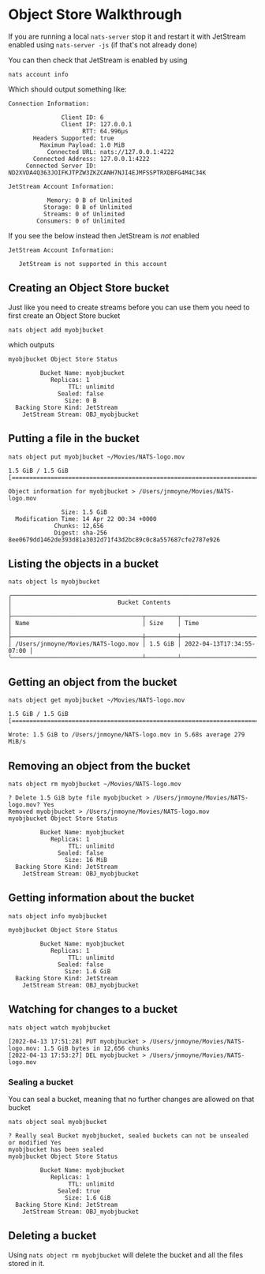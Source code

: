 # Object Store Walkthrough

If you are running a local `nats-server` stop it and restart it with JetStream enabled using `nats-server -js` (if that's not already done)

You can then check that JetStream is enabled by using

```shell
nats account info
```

Which should output something like:

```
Connection Information:

               Client ID: 6
               Client IP: 127.0.0.1
                     RTT: 64.996µs
       Headers Supported: true
         Maximum Payload: 1.0 MiB
           Connected URL: nats://127.0.0.1:4222
       Connected Address: 127.0.0.1:4222
     Connected Server ID: ND2XVDA4Q363JOIFKJTPZW3ZKZCANH7NJI4EJMFSSPTRXDBFG4M4C34K

JetStream Account Information:

           Memory: 0 B of Unlimited
          Storage: 0 B of Unlimited
          Streams: 0 of Unlimited
        Consumers: 0 of Unlimited
```

If you see the below instead then JetStream is _not_ enabled

```
JetStream Account Information:

   JetStream is not supported in this account
```

## Creating an Object Store bucket

Just like you need to create streams before you can use them you need to first create an Object Store bucket

```shell
nats object add myobjbucket
```

which outputs

```
myobjbucket Object Store Status

         Bucket Name: myobjbucket
            Replicas: 1
                 TTL: unlimitd
              Sealed: false
                Size: 0 B
  Backing Store Kind: JetStream
    JetStream Stream: OBJ_myobjbucket
```

## Putting a file in the bucket

```shell
nats object put myobjbucket ~/Movies/NATS-logo.mov
```

```
1.5 GiB / 1.5 GiB [====================================================================================]

Object information for myobjbucket > /Users/jnmoyne/Movies/NATS-logo.mov

               Size: 1.5 GiB
  Modification Time: 14 Apr 22 00:34 +0000
             Chunks: 12,656
             Digest: sha-256 8ee0679dd1462de393d81a3032d71f43d2bc89c0c8a557687cfe2787e926
```

## Listing the objects in a bucket

```shell
nats object ls myobjbucket
```

```
╭───────────────────────────────────────────────────────────────────────────╮
│                              Bucket Contents                              │
├─────────────────────────────────────┬─────────┬───────────────────────────┤
│ Name                                │ Size    │ Time                      │
├─────────────────────────────────────┼─────────┼───────────────────────────┤
│ /Users/jnmoyne/Movies/NATS-logo.mov │ 1.5 GiB │ 2022-04-13T17:34:55-07:00 │
╰─────────────────────────────────────┴─────────┴───────────────────────────╯
```

## Getting an object from the bucket

```shell
nats object get myobjbucket ~/Movies/NATS-logo.mov
```

```
1.5 GiB / 1.5 GiB [====================================================================================]

Wrote: 1.5 GiB to /Users/jnmoyne/NATS-logo.mov in 5.68s average 279 MiB/s
```

## Removing an object from the bucket

```shell
nats object rm myobjbucket ~/Movies/NATS-logo.mov
```

```
? Delete 1.5 GiB byte file myobjbucket > /Users/jnmoyne/Movies/NATS-logo.mov? Yes
Removed myobjbucket > /Users/jnmoyne/Movies/NATS-logo.mov
myobjbucket Object Store Status

         Bucket Name: myobjbucket
            Replicas: 1
                 TTL: unlimitd
              Sealed: false
                Size: 16 MiB
  Backing Store Kind: JetStream
    JetStream Stream: OBJ_myobjbucket
```

## Getting information about the bucket

```shell
nats object info myobjbucket
```

```
myobjbucket Object Store Status

         Bucket Name: myobjbucket
            Replicas: 1
                 TTL: unlimitd
              Sealed: false
                Size: 1.6 GiB
  Backing Store Kind: JetStream
    JetStream Stream: OBJ_myobjbucket
```

## Watching for changes to a bucket

```shell
nats object watch myobjbucket
```

```
[2022-04-13 17:51:28] PUT myobjbucket > /Users/jnmoyne/Movies/NATS-logo.mov: 1.5 GiB bytes in 12,656 chunks
[2022-04-13 17:53:27] DEL myobjbucket > /Users/jnmoyne/Movies/NATS-logo.mov
```

### Sealing a bucket

You can seal a bucket, meaning that no further changes are allowed on that bucket

```shell
nats object seal myobjbucket
```

```
? Really seal Bucket myobjbucket, sealed buckets can not be unsealed or modified Yes
myobjbucket has been sealed
myobjbucket Object Store Status

         Bucket Name: myobjbucket
            Replicas: 1
                 TTL: unlimitd
              Sealed: true
                Size: 1.6 GiB
  Backing Store Kind: JetStream
    JetStream Stream: OBJ_myobjbucket
```

## Deleting a bucket

Using `nats object rm myobjbucket` will delete the bucket and all the files stored in it.
